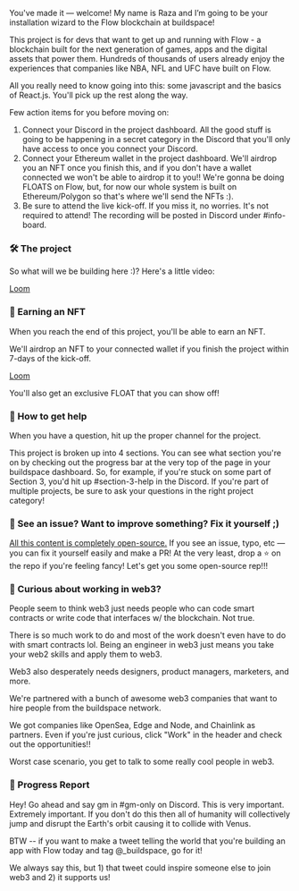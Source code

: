 You've made it — welcome! My name is Raza and I’m going to be your installation wizard to the Flow blockchain at buildspace!

This project is for devs that want to get up and running with Flow - a blockchain built for the next generation of games, apps and the digital assets that power them. Hundreds of thousands of users already enjoy the experiences that companies like NBA, NFL and UFC have built on Flow.

All you really need to know going into this: some javascript and the basics of React.js. You'll pick up the rest along the way.

Few action items for you before moving on:

1. Connect your Discord in the project dashboard. All the good stuff is going to be happening in a secret category in the Discord that you'll only have access to once you connect your Discord.
2. Connect your Ethereum wallet in the project dashboard. We'll airdrop you an NFT once you finish this, and if you don't have a wallet connected we won't be able to airdrop it to you!! We're gonna be doing FLOATS on Flow, but, for now our whole system is built on Ethereum/Polygon so that's where we'll send the NFTs :).
3. Be sure to attend the live kick-off. If you miss it, no worries. It's not required to attend! The recording will be posted in Discord under #info-board.

### 🛠 The project
So what will we be building here :)? Here's a little video:

[Loom](https://www.loom.com/share/1daad5e20b244531bd0da630e657aedc)

### 💎 Earning an NFT
When you reach the end of this project, you'll be able to earn an NFT.

We'll airdrop an NFT to your connected wallet if you finish the project within 7-days of the kick-off.

[Loom](https://www.loom.com/share/95236c2fd5f44107a7ee31f02c6a5dab)

You'll also get an exclusive FLOAT that you can show off!

### 🤚 How to get help
When you have a question, hit up the proper channel for the project.

This project is broken up into 4 sections. You can see what section you're on by checking out the progress bar at the very top of the page in your buildspace dashboard. So, for example, if you're stuck on some part of Section 3, you'd hit up #section-3-help in the Discord. If you're part of multiple projects, be sure to ask your questions in the right project category!

### 🤘 See an issue? Want to improve something? Fix it yourself ;)
[All this content is completely open-source.](https://github.com/buildspace/buildspace-projects) If you see an issue, typo, etc — you can fix it yourself easily and make a PR! At the very least, drop a ⭐ on the repo if you're feeling fancy! Let's get you some open-source rep!!!

### 👀 Curious about working in web3?
People seem to think web3 just needs people who can code smart contracts or write code that interfaces w/ the blockchain. Not true.

There is so much work to do and most of the work doesn't even have to do with smart contracts lol. Being an engineer in web3 just means you take your web2 skills and apply them to web3.

Web3 also desperately needs designers, product managers, marketers, and more.

We're partnered with a bunch of awesome web3 companies that want to hire people from the buildspace network.

We got companies like OpenSea, Edge and Node, and Chainlink as partners. Even if you're just curious, click "Work" in the header and check out the opportunities!!

Worst case scenario, you get to talk to some really cool people in web3.

### 🚨 Progress Report
Hey! Go ahead and say gm in #gm-only on Discord. This is very important. Extremely important. If you don't do this then all of humanity will collectively jump and disrupt the Earth's orbit causing it to collide with Venus.

BTW -- if you want to make a tweet telling the world that you're building an app with Flow today and tag @_buildspace, go for it!

We always say this, but 1) that tweet could inspire someone else to join web3 and 2) it supports us!
